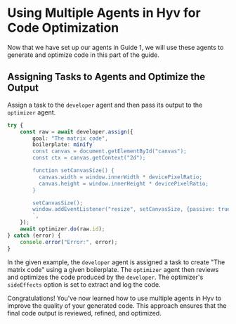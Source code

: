 # Using Multiple Agents in Hyv for Code Optimization

Now that we have set up our agents in Guide 1, we will use these agents to generate and optimize code in this part of the guide.

## Assigning Tasks to Agents and Optimize the Output

Assign a task to the `developer` agent and then pass its output to the `optimizer` agent.

```typescript
try {
    const raw = await developer.assign({
        goal: "The matrix code",
        boilerplate: minify`
        const canvas = document.getElementById("canvas");
        const ctx = canvas.getContext("2d");

        function setCanvasSize() {
          canvas.width = window.innerWidth * devicePixelRatio;
          canvas.height = window.innerHeight * devicePixelRatio;
        }

        setCanvasSize();
        window.addEventListener("resize", setCanvasSize, {passive: true});
        `,
    });
    await optimizer.do(raw.id);
} catch (error) {
    console.error("Error:", error);
}
```

In the given example, the `developer` agent is assigned a task to create "The matrix code" using a given boilerplate. The `optimizer` agent then reviews and optimizes the code produced by the `developer`. The optimizer's `sideEffects` option is set to extract and log the code.

Congratulations! You've now learned how to use multiple agents in Hyv to improve the quality of your generated code. This approach ensures that the final code output is reviewed, refined, and optimized.
